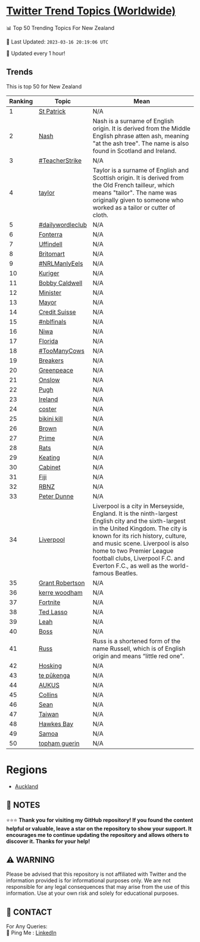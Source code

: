 [Twitter Trend Topics (Worldwide)](https://github.com/ErcinDedeoglu/Twitter-Trend-Topics)
==========


📊 Top 50 Trending Topics For New Zealand

📆 Last Updated: `2023-03-16 20:19:06 UTC`

🔧 Updated every 1 hour!


## Trends

This is top 50 for New Zealand

| Ranking | Topic | Mean |
| ------- | ------------ | ------------ |
| 1 | [St Patrick](http://twitter.com/search?q=St+Patrick) | N/A |
| 2 | [Nash](http://twitter.com/search?q=Nash) | Nash is a surname of English origin. It is derived from the Middle English phrase atten ash, meaning "at the ash tree". The name is also found in Scotland and Ireland. |
| 3 | [#TeacherStrike](http://twitter.com/search?q=%23TeacherStrike) | N/A |
| 4 | [taylor](http://twitter.com/search?q=taylor) | Taylor is a surname of English and Scottish origin. It is derived from the Old French tailleur, which means "tailor". The name was originally given to someone who worked as a tailor or cutter of cloth. |
| 5 | [#dailywordleclub](http://twitter.com/search?q=%23dailywordleclub) | N/A |
| 6 | [Fonterra](http://twitter.com/search?q=Fonterra) | N/A |
| 7 | [Uffindell](http://twitter.com/search?q=Uffindell) | N/A |
| 8 | [Britomart](http://twitter.com/search?q=Britomart) | N/A |
| 9 | [#NRLManlyEels](http://twitter.com/search?q=%23NRLManlyEels) | N/A |
| 10 | [Kuriger](http://twitter.com/search?q=Kuriger) | N/A |
| 11 | [Bobby Caldwell](http://twitter.com/search?q=Bobby+Caldwell) | N/A |
| 12 | [Minister](http://twitter.com/search?q=Minister) | N/A |
| 13 | [Mayor](http://twitter.com/search?q=Mayor) | N/A |
| 14 | [Credit Suisse](http://twitter.com/search?q=Credit+Suisse) | N/A |
| 15 | [#nblfinals](http://twitter.com/search?q=%23nblfinals) | N/A |
| 16 | [Niwa](http://twitter.com/search?q=Niwa) | N/A |
| 17 | [Florida](http://twitter.com/search?q=Florida) | N/A |
| 18 | [#TooManyCows](http://twitter.com/search?q=%23TooManyCows) | N/A |
| 19 | [Breakers](http://twitter.com/search?q=Breakers) | N/A |
| 20 | [Greenpeace](http://twitter.com/search?q=Greenpeace) | N/A |
| 21 | [Onslow](http://twitter.com/search?q=Onslow) | N/A |
| 22 | [Pugh](http://twitter.com/search?q=Pugh) | N/A |
| 23 | [Ireland](http://twitter.com/search?q=Ireland) | N/A |
| 24 | [coster](http://twitter.com/search?q=coster) | N/A |
| 25 | [bikini kill](http://twitter.com/search?q=bikini+kill) | N/A |
| 26 | [Brown](http://twitter.com/search?q=Brown) | N/A |
| 27 | [Prime](http://twitter.com/search?q=Prime) | N/A |
| 28 | [Rats](http://twitter.com/search?q=Rats) | N/A |
| 29 | [Keating](http://twitter.com/search?q=Keating) | N/A |
| 30 | [Cabinet](http://twitter.com/search?q=Cabinet) | N/A |
| 31 | [Fiji](http://twitter.com/search?q=Fiji) | N/A |
| 32 | [RBNZ](http://twitter.com/search?q=RBNZ) | N/A |
| 33 | [Peter Dunne](http://twitter.com/search?q=Peter+Dunne) | N/A |
| 34 | [Liverpool](http://twitter.com/search?q=Liverpool) | Liverpool is a city in Merseyside, England. It is the ninth-largest English city and the sixth-largest in the United Kingdom. The city is known for its rich history, culture, and music scene. Liverpool is also home to two Premier League football clubs, Liverpool F.C. and Everton F.C., as well as the world-famous Beatles. |
| 35 | [Grant Robertson](http://twitter.com/search?q=Grant+Robertson) | N/A |
| 36 | [kerre woodham](http://twitter.com/search?q=kerre+woodham) | N/A |
| 37 | [Fortnite](http://twitter.com/search?q=Fortnite) | N/A |
| 38 | [Ted Lasso](http://twitter.com/search?q=Ted+Lasso) | N/A |
| 39 | [Leah](http://twitter.com/search?q=Leah) | N/A |
| 40 | [Boss](http://twitter.com/search?q=Boss) | N/A |
| 41 | [Russ](http://twitter.com/search?q=Russ) | Russ is a shortened form of the name Russell, which is of English origin and means “little red one”. |
| 42 | [Hosking](http://twitter.com/search?q=Hosking) | N/A |
| 43 | [te pūkenga](http://twitter.com/search?q=te+p%c5%abkenga) | N/A |
| 44 | [AUKUS](http://twitter.com/search?q=AUKUS) | N/A |
| 45 | [Collins](http://twitter.com/search?q=Collins) | N/A |
| 46 | [Sean](http://twitter.com/search?q=Sean) | N/A |
| 47 | [Taiwan](http://twitter.com/search?q=Taiwan) | N/A |
| 48 | [Hawkes Bay](http://twitter.com/search?q=Hawkes+Bay) | N/A |
| 49 | [Samoa](http://twitter.com/search?q=Samoa) | N/A |
| 50 | [topham guerin](http://twitter.com/search?q=topham+guerin) | N/A |



# Regions

* [Auckland](</New Zealand/Auckland.md>)



## 📝 NOTES

⭐⭐⭐ **Thank you for visiting my GitHub repository! If you found the content helpful or valuable, leave a star on the repository to show your support. It encourages me to continue updating the repository and allows others to discover it. Thanks for your help!**


## ⚠️ WARNING

Please be advised that this repository is not affiliated with Twitter and the information provided is for informational purposes only. We are not responsible for any legal consequences that may arise from the use of this information. Use at your own risk and solely for educational purposes.


## 📨 CONTACT

 For Any Queries:  
            🏓 Ping Me : [LinkedIn](https://www.linkedin.com/in/ercindedeoglu/)
